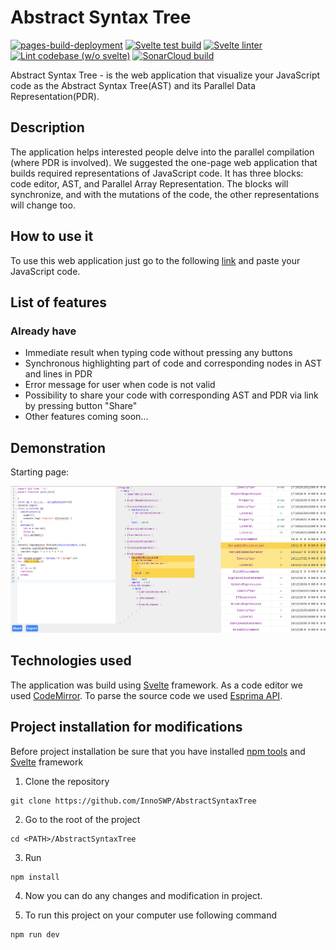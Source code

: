 # Abstract Syntax Tree
[![pages-build-deployment](https://github.com/InnoSWP/AbstractSyntaxTree/actions/workflows/pages/pages-build-deployment/badge.svg?branch=gh-pages)](https://github.com/InnoSWP/AbstractSyntaxTree/actions/workflows/pages/pages-build-deployment)
[![Svelte test build](https://github.com/InnoSWP/AbstractSyntaxTree/actions/workflows/svelte-build.yml/badge.svg?branch=main)](https://github.com/InnoSWP/AbstractSyntaxTree/actions/workflows/svelte-build.yml)
[![Svelte linter](https://github.com/InnoSWP/AbstractSyntaxTree/actions/workflows/svelte-linter.yml/badge.svg?branch=main)](https://github.com/InnoSWP/AbstractSyntaxTree/actions/workflows/svelte-linter.yml)
[![Lint codebase (w/o svelte)](https://github.com/InnoSWP/AbstractSyntaxTree/actions/workflows/linter.yml/badge.svg?branch=main)](https://github.com/InnoSWP/AbstractSyntaxTree/actions/workflows/linter.yml)
[![SonarCloud build](https://github.com/InnoSWP/AbstractSyntaxTree/actions/workflows/build.yml/badge.svg?branch=main)](https://github.com/InnoSWP/AbstractSyntaxTree/actions/workflows/build.yml)


Abstract Syntax Tree - is the web application that visualize your JavaScript code as the Abstract Syntax Tree(AST) and its Parallel Data Representation(PDR).

## Description

The application helps interested people delve into the parallel compilation (where PDR is involved).
We suggested the one-page web application that builds required representations of JavaScript code.
It has three blocks: code editor, AST, and Parallel Array Representation. The blocks will synchronize,
and with the mutations of the code, the other representations will change too.

## How to use it

To use this web application just go to the following [link](https://innoswp.github.io/AbstractSyntaxTree/) and paste your JavaScript code.

## List of features

### Already have

- Immediate result when typing code without pressing any buttons
- Synchronous highlighting part of code and corresponding nodes in AST and lines in PDR
- Error message for user when code is not valid
- Possibility to share your code with corresponding AST and PDR via link by pressing button "Share"
- Other features coming soon...

## Demonstration

<p>Starting page:</p>
<img src="./screens/starting-page-2.png">

## Technologies used

The application was build using [Svelte](https://svelte.dev/) framework. As a code editor we used [CodeMirror](https://codemirror.net/).
To parse the source code we used [Esprima API](https://esprima.org/).

## Project installation for modifications

Before project installation be sure that you have installed [npm tools](https://www.npmjs.com/) and [Svelte](https://svelte.dev/) framework

1. Clone the repository
```console
git clone https://github.com/InnoSWP/AbstractSyntaxTree
```

2. Go to the root of the project
```console
cd <PATH>/AbstractSyntaxTree
```

3. Run
```console
npm install
```

4. Now you can do any changes and modification in project.

5. To run this project on your computer use following command
```console
npm run dev
```
